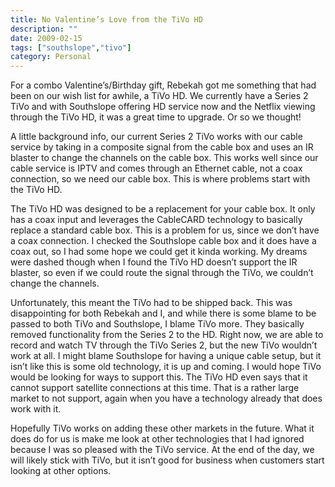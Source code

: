 ```yaml
---
title: No Valentine’s Love from the TiVo HD
description: ""
date: 2009-02-15
tags: ["southslope","tivo"]
category: Personal
---
```



For a combo Valentine’s/Birthday gift, Rebekah got me something that had been on our wish list for awhile, a TiVo HD. We currently have a Series 2 TiVo and with Southslope offering HD service now and the Netflix viewing through the TiVo HD, it was a great time to upgrade. Or so we thought!

A little background info, our current Series 2 TiVo works with our cable service by taking in a composite signal from the cable box and uses an IR blaster to change the channels on the cable box. This works well since our cable service is IPTV and comes through an Ethernet cable, not a coax connection, so we need our cable box. This is where problems start with the TiVo HD.

The TiVo HD was designed to be a replacement for your cable box. It only has a coax input and leverages the CableCARD technology to basically replace a standard cable box. This is a problem for us, since we don’t have a coax connection. I checked the Southslope cable box and it does have a coax out, so I had some hope we could get it kinda working. My dreams were dashed though when I found the TiVo HD doesn’t support the IR blaster, so even if we could route the signal through the TiVo, we couldn’t change the channels.

Unfortunately, this meant the TiVo had to be shipped back. This was disappointing for both Rebekah and I, and while there is some blame to be passed to both TiVo and Southslope, I blame TiVo more. They basically removed functionality from the Series 2 to the HD. Right now, we are able to record and watch TV through the TiVo Series 2, but the new TiVo wouldn’t work at all. I might blame Southslope for having a unique cable setup, but it isn’t like this is some old technology, it is up and coming. I would hope TiVo would be looking for ways to support this. The TiVo HD even says that it cannot support satellite connections at this time. That is a rather large market to not support, again when you have a technology already that does work with it.

Hopefully TiVo works on adding these other markets in the future. What it does do for us is make me look at other technologies that I had ignored because I was so pleased with the TiVo service. At the end of the day, we will likely stick with TiVo, but it isn’t good for business when customers start looking at other options.
